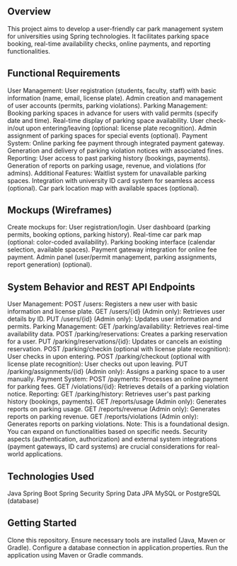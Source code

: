## Overview

This project aims to develop a user-friendly car park management system for universities using Spring technologies. It facilitates parking space booking, real-time availability checks, online payments, and reporting functionalities.

## Functional Requirements

User Management:
User registration (students, faculty, staff) with basic information (name, email, license plate).
Admin creation and management of user accounts (permits, parking violations).
Parking Management:
Booking parking spaces in advance for users with valid permits (specify date and time).
Real-time display of parking space availability.
User check-in/out upon entering/leaving (optional: license plate recognition).
Admin assignment of parking spaces for special events (optional).
Payment System:
Online parking fee payment through integrated payment gateway.
Generation and delivery of parking violation notices with associated fines.
Reporting:
User access to past parking history (bookings, payments).
Generation of reports on parking usage, revenue, and violations (for admins).
Additional Features:
Waitlist system for unavailable parking spaces.
Integration with university ID card system for seamless access (optional).
Car park location map with available spaces (optional).
## Mockups (Wireframes)

Create mockups for:
User registration/login.
User dashboard (parking permits, booking options, parking history).
Real-time car park map (optional: color-coded availability).
Parking booking interface (calendar selection, available spaces).
Payment gateway integration for online fee payment.
Admin panel (user/permit management, parking assignments, report generation) (optional).
## System Behavior and REST API Endpoints

User Management:
POST /users: Registers a new user with basic information and license plate.
GET /users/{id} (Admin only): Retrieves user details by ID.
PUT /users/{id} (Admin only): Updates user information and permits.
Parking Management:
GET /parking/availability: Retrieves real-time availability data.
POST /parking/reservations: Creates a parking reservation for a user.
PUT /parking/reservations/{id}: Updates or cancels an existing reservation.
POST /parking/checkin (optional with license plate recognition): User checks in upon entering.
POST /parking/checkout (optional with license plate recognition): User checks out upon leaving.
PUT /parking/assignments/{id} (Admin only): Assigns a parking space to a user manually.
Payment System:
POST /payments: Processes an online payment for parking fees.
GET /violations/{id}: Retrieves details of a parking violation notice.
Reporting:
GET /parking/history: Retrieves user's past parking history (bookings, payments).
GET /reports/usage (Admin only): Generates reports on parking usage.
GET /reports/revenue (Admin only): Generates reports on parking revenue.
GET /reports/violations (Admin only): Generates reports on parking violations.
Note: This is a foundational design. You can expand on functionalities based on specific needs. Security aspects (authentication, authorization) and external system integrations (payment gateways, ID card systems) are crucial considerations for real-world applications.

## Technologies Used

Java
Spring Boot
Spring Security
Spring Data JPA
MySQL or PostgreSQL (database)
## Getting Started

Clone this repository.
Ensure necessary tools are installed (Java, Maven or Gradle).
Configure a database connection in application.properties.
Run the application using Maven or Gradle commands.
